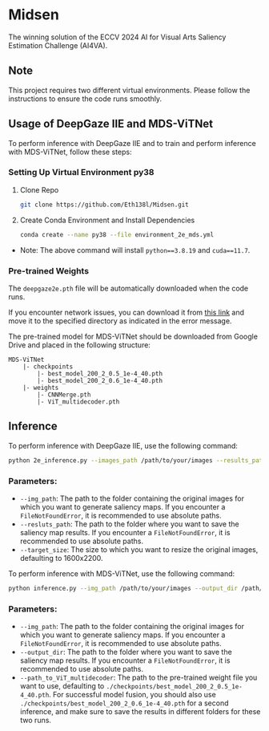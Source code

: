 # Midsen
The winning solution of the ECCV 2024 AI for Visual Arts Saliency Estimation Challenge (AI4VA).

## Note
This project requires two different virtual environments. Please follow the instructions to ensure the code runs smoothly.

## Usage of DeepGaze IIE and MDS-ViTNet
To perform inference with DeepGaze IIE and to train and perform inference with MDS-ViTNet, follow these steps:

### Setting Up Virtual Environment py38
1. Clone Repo

   ```bash
   git clone https://github.com/Eth138l/Midsen.git
   ```
2. Create Conda Environment and Install Dependencies

   ```bash
   conda create --name py38 --file environment_2e_mds.yml
   ```

- Note: The above command will install `python==3.8.19` and `cuda==11.7`.

### Pre-trained Weights
The `deepgaze2e.pth` file will be automatically downloaded when the code runs. 

If you encounter network issues, you can download it from [this link](https://github.com/matthias-k/DeepGaze/releases/download/v1.0.0/deepgaze2e.pth) and move it to the specified directory as indicated in the error message.

The pre-trained model for MDS-ViTNet should be downloaded from Google Drive and placed in the following structure:
```
MDS-ViTNet
    |- checkpoints
        |- best_model_200_2_0.5_1e-4_40.pth
        |- best_model_200_2_0.6_1e-4_40.pth
    |- weights
        |- CNNMerge.pth
        |- ViT_multidecoder.pth
```

## Inference
To perform inference with DeepGaze IIE, use the following command:
```bash
python 2e_inference.py --images_path /path/to/your/images --results_path /path/to/output --target_size 1600 2200
```

### Parameters:

- `--img_path`: The path to the folder containing the original images for which you want to generate saliency maps. If you encounter a `FileNotFoundError`, it is recommended to use absolute paths.
- `--resluts_path`: The path to the folder where you want to save the saliency map results. If you encounter a `FileNotFoundError`, it is recommended to use absolute paths.
- `--target_size`: The size to which you want to resize the original images, defaulting to 1600x2200.

To perform inference with MDS-ViTNet, use the following command:
```bash
python inference.py --img_path /path/to/your/images --output_dir /path/to/your/results --path_to_ViT_multidecoder ./checkpoints/best_model_200_2_0.5_1e-4_40.pth
```

### Parameters:

- `--img_path`: The path to the folder containing the original images for which you want to generate saliency maps. If you encounter a `FileNotFoundError`, it is recommended to use absolute paths.
- `--output_dir`: The path to the folder where you want to save the saliency map results. If you encounter a `FileNotFoundError`, it is recommended to use absolute paths.
- `--path_to_ViT_multidecoder`: The path to the pre-trained weight file you want to use, defaulting to `./checkpoints/best_model_200_2_0.5_1e-4_40.pth`. For successful model fusion, you should also use `./checkpoints/best_model_200_2_0.6_1e-4_40.pth` for a second inference, and make sure to save the results in different folders for these two runs.
